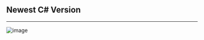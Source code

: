 ## Newest C# Version
---------------------------------------
![image](https://user-images.githubusercontent.com/94886856/143952430-2d844df5-8291-4079-a4b7-b59f2bb0cede.png)
